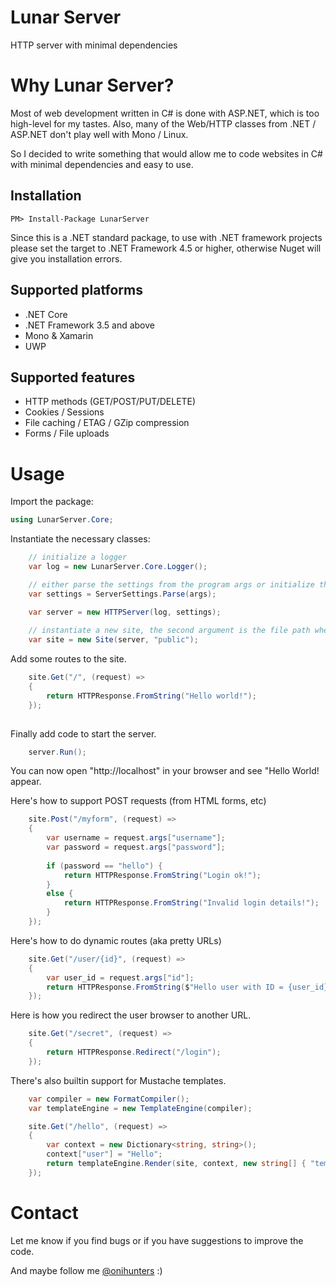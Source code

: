 # Lunar Server
HTTP server with minimal dependencies 

# Why Lunar Server?
Most of web development written in C# is done with ASP.NET, which is too high-level for my tastes.
Also, many of the Web/HTTP classes from .NET / ASP.NET don't play well with Mono / Linux.


So I decided to write something that would allow me to code websites in C# with minimal dependencies and easy to use.

## Installation

    PM> Install-Package LunarServer

Since this is a .NET standard package, to use with .NET framework projects please set the target to .NET Framework 4.5 or higher, otherwise Nuget will give you installation errors.

## Supported platforms

- .NET Core
- .NET Framework 3.5 and above
- Mono & Xamarin
- UWP

## Supported features

- HTTP methods (GET/POST/PUT/DELETE)
- Cookies / Sessions
- File caching / ETAG / GZip compression
- Forms / File uploads

# Usage

Import the package:

```c#
using LunarServer.Core;
```

Instantiate the necessary classes:

```c#
	// initialize a logger
	var log = new LunarServer.Core.Logger();

	// either parse the settings from the program args or initialize them manually
	var settings = ServerSettings.Parse(args);

	var server = new HTTPServer(log, settings);
	
	// instantiate a new site, the second argument is the file path where the public site contents will be found
	var site = new Site(server, "public");
```

Add some routes to the site.

```c#
	site.Get("/", (request) =>
	{
		return HTTPResponse.FromString("Hello world!");
	});
	
```

Finally add code to start the server.
```c#
	server.Run();
```

You can now open "http://localhost" in your browser and see "Hello World! appear.

Here's how to support POST requests (from HTML forms, etc)
```c#
	site.Post("/myform", (request) =>
	{		
		var username = request.args["username"];
		var password = request.args["password"];
		
		if (password == "hello") {
			return HTTPResponse.FromString("Login ok!");
		}
		else {
			return HTTPResponse.FromString("Invalid login details!");
		}		
	});	
```

Here's how to do dynamic routes (aka pretty URLs)
```c#
	site.Get("/user/{id}", (request) =>
	{		
		var user_id = request.args["id"];
		return HTTPResponse.FromString($"Hello user with ID = {user_id}!");
	});	
```

Here is how you redirect the user browser to another URL.
```c#
	site.Get("/secret", (request) =>
	{				
		return HTTPResponse.Redirect("/login");
	});	
```

There's also builtin support for Mustache templates.
```c#
	var compiler = new FormatCompiler();
	var templateEngine = new TemplateEngine(compiler);

	site.Get("/hello", (request) =>
	{				
		var context = new Dictionary<string, string>();
		context["user"] = "Hello";
		return templateEngine.Render(site, context, new string[] { "templateFile" });
	});	
```
	
# Contact

Let me know if you find bugs or if you have suggestions to improve the code.

And maybe follow me [@onihunters](https://twitter.com/onihunters) :)